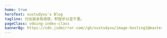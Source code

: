 ```yaml
---
home: true
heroText: xustudyxu's Blog
tagline: 付出就会有收获，积跬步以至千里。
pageClass: vdoing-index-class
bannerBg: https://cdn.jsdmirror.com//gh/xustudyxu/image-hosting1@master/20230218/BingWallpaper.webp
---
```


<ClientOnly>
  <WebInfo />
 <IndexBigImg />
</ClientOnly>



